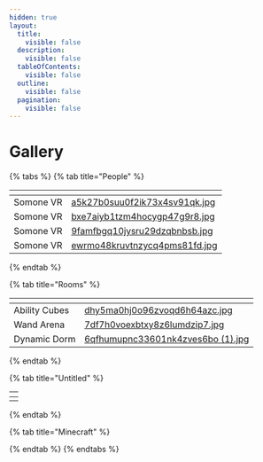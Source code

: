 ```yaml
---
hidden: true
layout:
  title:
    visible: false
  description:
    visible: false
  tableOfContents:
    visible: false
  outline:
    visible: false
  pagination:
    visible: false
---
```


# Gallery

{% tabs %}
{% tab title="People" %}
<table data-view="cards"><thead><tr><th></th><th data-hidden data-card-cover data-type="files"></th></tr></thead><tbody><tr><td>Somone VR</td><td><a href=".gitbook/assets/a5k27b0suu0f2ik73x4sv91qk.jpg">a5k27b0suu0f2ik73x4sv91qk.jpg</a></td></tr><tr><td>Somone VR</td><td><a href=".gitbook/assets/bxe7aiyb1tzm4hocygp47g9r8.jpg">bxe7aiyb1tzm4hocygp47g9r8.jpg</a></td></tr><tr><td>Somone VR</td><td><a href=".gitbook/assets/9famfbgq10jysru29dzqbnbsb.jpg">9famfbgq10jysru29dzqbnbsb.jpg</a></td></tr><tr><td>Somone VR</td><td><a href=".gitbook/assets/ewrmo48kruvtnzycq4pms81fd.jpg">ewrmo48kruvtnzycq4pms81fd.jpg</a></td></tr></tbody></table>
{% endtab %}

{% tab title="Rooms" %}
<table data-view="cards"><thead><tr><th></th><th data-hidden data-card-cover data-type="files"></th></tr></thead><tbody><tr><td>Ability Cubes</td><td><a href=".gitbook/assets/dhy5ma0hj0o96zvoqd6h64azc.jpg">dhy5ma0hj0o96zvoqd6h64azc.jpg</a></td></tr><tr><td>Wand Arena</td><td><a href=".gitbook/assets/7df7h0voexbtxy8z6lumdzip7.jpg">7df7h0voexbtxy8z6lumdzip7.jpg</a></td></tr><tr><td>Dynamic Dorm</td><td><a href=".gitbook/assets/6qfhumupnc33601nk4zves6bo (1).jpg">6qfhumupnc33601nk4zves6bo (1).jpg</a></td></tr></tbody></table>
{% endtab %}

{% tab title="Untitled" %}
<table data-view="cards"><thead><tr><th></th></tr></thead><tbody><tr><td></td></tr></tbody></table>
{% endtab %}

{% tab title="Minecraft" %}

{% endtab %}
{% endtabs %}

